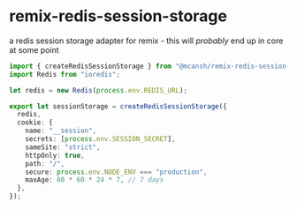 # remix-redis-session-storage

a redis session storage adapter for remix - this will _probably_ end up in core at some point


```ts
import { createRedisSessionStorage } from "@mcansh/remix-redis-session-storage";
import Redis from "ioredis";

let redis = new Redis(process.env.REDIS_URL);

export let sessionStorage = createRedisSessionStorage({
  redis,
  cookie: {
    name: "__session",
    secrets: [process.env.SESSION_SECRET],
    sameSite: "strict",
    httpOnly: true,
    path: "/",
    secure: process.env.NODE_ENV === "production",
    maxAge: 60 * 60 * 24 * 7, // 7 days
  },
});
```

